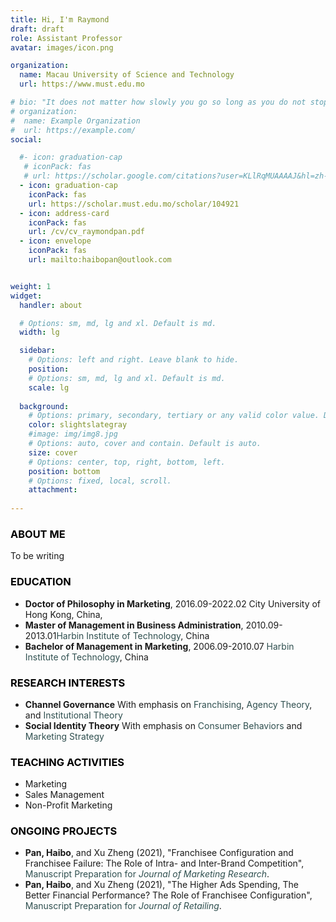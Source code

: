 ```yaml
---
title: Hi, I'm Raymond
draft: draft
role: Assistant Professor  
avatar: images/icon.png

organization:
  name: Macau University of Science and Technology
  url: https://www.must.edu.mo

# bio: "It does not matter how slowly you go so long as you do not stop." —Confucius
# organization:
#  name: Example Organization
#  url: https://example.com/
social:

  #- icon: graduation-cap
   # iconPack: fas
   # url: https://scholar.google.com/citations?user=KLlRqMUAAAAJ&hl=zh-CN
  - icon: graduation-cap
    iconPack: fas
    url: https://scholar.must.edu.mo/scholar/104921
  - icon: address-card
    iconPack: fas 
    url: /cv/cv_raymondpan.pdf
  - icon: envelope
    iconPack: fas
    url: mailto:haibopan@outlook.com


weight: 1
widget:
  handler: about

  # Options: sm, md, lg and xl. Default is md.
  width: lg

  sidebar:
    # Options: left and right. Leave blank to hide.
    position:
    # Options: sm, md, lg and xl. Default is md.
    scale: lg
  
  background:
    # Options: primary, secondary, tertiary or any valid color value. Default is primary.
    color: slightslategray
    #image: img/img8.jpg
    # Options: auto, cover and contain. Default is auto.
    size: cover
    # Options: center, top, right, bottom, left.
    position: bottom
    # Options: fixed, local, scroll.
    attachment: 
  
---
```


<style>
.widget-title { font-weight: italic; margin-bottom: 1rem; }
</style>


### <font color = 'black'> ABOUT ME </font>

To be writing

###  <font color = 'black'> EDUCATION </font>

  - **Doctor of Philosophy in Marketing**, 2016.09-2022.02 City University of Hong Kong, China,
  - **Master of Management in Business Administration**, 2010.09-2013.01<font color ='darkslategray'>Harbin Institute of Technology</font>, China 
  - **Bachelor of Management in Marketing**, 2006.09-2010.07  <font color ='darkslategray'>Harbin Institute of Technology</font>, China

### <font color = 'black'> RESEARCH INTERESTS </font>

  - **Channel Governance**  With emphasis on <font color ='darkslategray'>Franchising</font>, <font color ='darkslategray'>Agency Theory</font>, and <font color ='darkslategray'>Institutional Theory</font> 
  - **Social Identity Theory** With emphasis on <font color ='darkslategray'>Consumer Behaviors</font> and <font color ='darkslategray'>Marketing Strategy</font>

### <font color = 'black'>TEACHING ACTIVITIES</font>

- Marketing
- Sales Management
- Non-Profit Marketing


### <font color = 'black'>ONGOING PROJECTS</font>

- **Pan, Haibo**, and Xu Zheng (2021), "Franchisee Configuration and Franchisee Failure: The Role of Intra- and Inter-Brand Competition", <font color ='darkslategray'>Manuscript Preparation for <i>Journal of Marketing Research</i></font>. 
- **Pan, Haibo**, and Xu Zheng (2021), "The Higher Ads Spending, The Better Financial Performance? The Role of Franchisee Configuration", <font color ='darkslategray'>Manuscript Preparation for <i>Journal of Retailing</i></font>. 
